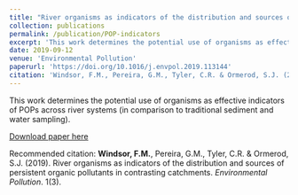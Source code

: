 ```yaml
---
title: "River organisms as indicators of the distribution and sources of persistent organic pollutants in contrasting catchments"
collection: publications
permalink: /publication/POP-indicators
excerpt: 'This work determines the potential use of organisms as effective indicators of POPs across river systems (in comparison to traditional sediment and water sampling).'
date: 2019-09-12
venue: 'Environmental Pollution'
paperurl: 'https://doi.org/10.1016/j.envpol.2019.113144'
citation: 'Windsor, F.M., Pereira, G.M., Tyler, C.R. & Ormerod, S.J. (2019). &quot;River organisms as indicators of the distribution and sources of persistent organic pollutants in contrasting catchments.&quot; <i>Environmental Pollution</i>. 255(1), 113144.'
---
```

This work determines the potential use of organisms as effective indicators of POPs across river systems (in comparison to traditional sediment and water sampling).

[Download paper here](https://doi.org/10.1016/j.envpol.2019.113144)

Recommended citation: <b>Windsor, F.M.</b>, Pereira, G.M., Tyler, C.R. & Ormerod, S.J. (2019). River organisms as indicators of the distribution and sources of persistent organic pollutants in contrasting catchments. <i>Environmental Pollution</i>. 1(3).
